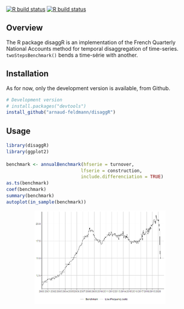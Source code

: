 
<!-- README.md is generated from README.Rmd. Please edit that file -->

<!-- badges: start -->

[![R build
status](https://github.com/arnaud-feldmann/disaggR/workflows/R-CMD-check/badge.svg)](https://github.com/arnaud-feldmann/disaggR/actions)
[![R build
status](https://github.com/arnaud-feldmann/disaggR/workflows/test-coverage/badge.svg)](https://github.com/arnaud-feldmann/disaggR/actions)

<!-- badges: end -->

## Overview

The R package disaggR is an implementation of the French Quarterly
National Accounts method for temporal disaggregation of time-series.
`twoStepsBenchmark()` bends a time-série with another.

## Installation

As for now, only the development version is available, from Github.

``` r
# Development version
# install.packages("devtools")
install_github("arnaud-feldmann/disaggR")
```

## Usage

``` r
library(disaggR)
library(ggplot2)

benchmark <- annualBenchmark(hfserie = turnover,
                            lfserie = construction,
                            include.differenciation = TRUE)
as.ts(benchmark)
coef(benchmark)
summary(benchmark)
autoplot(in_sample(benchmark))
```

<img src="man/figures/README-unnamed-chunk-3-1.png" width="70%" style="display: block; margin: auto;" />
